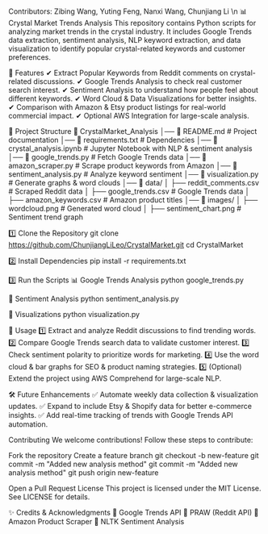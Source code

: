 Contributors: Zibing Wang, Yuting Feng, Nanxi Wang, Chunjiang Li \n
📊 Crystal Market Trends Analysis
This repository contains Python scripts for analyzing market trends in the crystal industry. It includes Google Trends data extraction, sentiment analysis, NLP keyword extraction, and data visualization to identify popular crystal-related keywords and customer preferences.

🚀 Features
✔ Extract Popular Keywords from Reddit comments on crystal-related discussions.
✔ Google Trends Analysis to check real customer search interest.
✔ Sentiment Analysis to understand how people feel about different keywords.
✔ Word Cloud & Data Visualizations for better insights.
✔ Comparison with Amazon & Etsy product listings for real-world commercial impact.
✔ Optional AWS Integration for large-scale analysis.

📂 Project Structure
📁 CrystalMarket_Analysis
│── 📄 README.md               # Project documentation
│── 📄 requirements.txt        # Dependencies
│── 📄 crystal_analysis.ipynb  # Jupyter Notebook with NLP & sentiment analysis
│── 📄 google_trends.py        # Fetch Google Trends data
│── 📄 amazon_scraper.py       # Scrape product keywords from Amazon
│── 📄 sentiment_analysis.py   # Analyze keyword sentiment
│── 📄 visualization.py        # Generate graphs & word clouds
│── 📂 data/
│   ├── reddit_comments.csv    # Scraped Reddit data
│   ├── google_trends.csv      # Google Trends data
│   ├── amazon_keywords.csv    # Amazon product titles
│── 📂 images/
│   ├── wordcloud.png          # Generated word cloud
│   ├── sentiment_chart.png    # Sentiment trend graph

1️⃣ Clone the Repository
git clone https://github.com/ChunjiangLiLeo/CrystalMarket.git
cd CrystalMarket

2️⃣ Install Dependencies
pip install -r requirements.txt

3️⃣ Run the Scripts
📊 Google Trends Analysis
python google_trends.py

📝 Sentiment Analysis
python sentiment_analysis.py

🎨 Visualizations
python visualization.py

📌 Usage
1️⃣ Extract and analyze Reddit discussions to find trending words.
2️⃣ Compare Google Trends search data to validate customer interest.
3️⃣ Check sentiment polarity to prioritize words for marketing.
4️⃣ Use the word cloud & bar graphs for SEO & product naming strategies.
5️⃣ (Optional) Extend the project using AWS Comprehend for large-scale NLP.

🛠️ Future Enhancements
✅ Automate weekly data collection & visualization updates.
✅ Expand to include Etsy & Shopify data for better e-commerce insights.
✅ Add real-time tracking of trends with Google Trends API automation.

Contributing
We welcome contributions! Follow these steps to contribute:

Fork the repository
Create a feature branch
git checkout -b new-feature
git commit -m "Added new analysis method"
git commit -m "Added new analysis method"
git push origin new-feature

Open a Pull Request
 License
This project is licensed under the MIT License. See LICENSE for details.

✨ Credits & Acknowledgments
🔗 Google Trends API
🔗 PRAW (Reddit API)
🔗 Amazon Product Scraper
🔗 NLTK Sentiment Analysis

